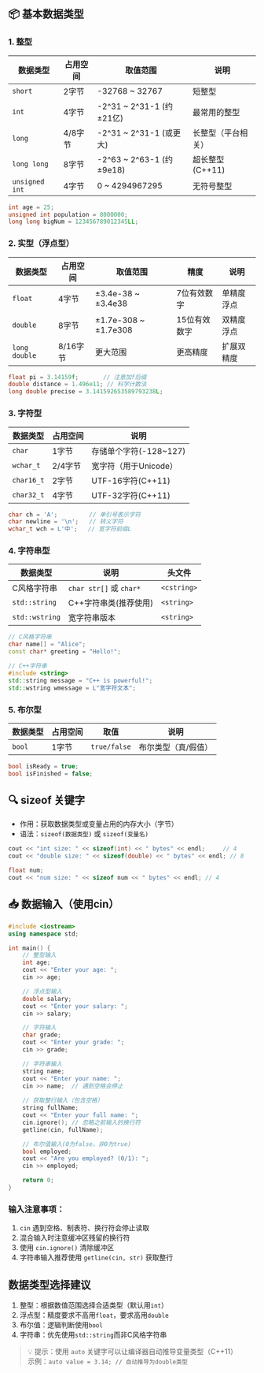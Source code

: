 ## 📦 基本数据类型

### 1. 整型
| 数据类型           | 占用空间  | 取值范围                    | 说明          |
| -------------- | ----- | ----------------------- | ----------- |
| `short`        | 2字节   | -32768 ~ 32767          | 短整型         |
| `int`          | 4字节   | -2^31 ~ 2^31-1 (约±21亿)  | 最常用的整型      |
| `long`         | 4/8字节 | -2^31 ~ 2^31-1 (或更大)    | 长整型（平台相关）   |
| `long long`    | 8字节   | -2^63 ~ 2^63-1 (约±9e18) | 超长整型(C++11) |
| `unsigned int` | 4字节   | 0 ~ 4294967295          | 无符号整型       |

```cpp
int age = 25;
unsigned int population = 8000000;
long long bigNum = 123456789012345LL;
```

### 2. 实型（浮点型）
| 数据类型  | 占用空间 | 取值范围             | 精度          | 说明       |
|-----------|----------|----------------------|---------------|------------|
| `float`   | 4字节    | ±3.4e-38 ~ ±3.4e38  | 7位有效数字  | 单精度浮点 |
| `double`  | 8字节    | ±1.7e-308 ~ ±1.7e308| 15位有效数字 | 双精度浮点 |
| `long double`| 8/16字节 | 更大范围             | 更高精度      | 扩展双精度 |

```cpp
float pi = 3.14159f;       // 注意加f后缀
double distance = 1.496e11; // 科学计数法
long double precise = 3.141592653589793238L;
```

### 3. 字符型
| 数据类型 | 占用空间 | 说明                          |
|----------|----------|-------------------------------|
| `char`   | 1字节    | 存储单个字符(-128~127)        |
| `wchar_t`| 2/4字节  | 宽字符（用于Unicode）         |
| `char16_t`| 2字节    | UTF-16字符(C++11)             |
| `char32_t`| 4字节    | UTF-32字符(C++11)             |

```cpp
char ch = 'A';         // 单引号表示字符
char newline = '\n';   // 转义字符
wchar_t wch = L'中';   // 宽字符前缀L
```

### 4. 字符串型
| 数据类型       | 说明                          | 头文件       |
|----------------|-------------------------------|--------------|
| C风格字符串    | `char str[]` 或 `char*`      | `<cstring>`  |
| `std::string`  | C++字符串类(推荐使用)         | `<string>`   |
| `std::wstring` | 宽字符串版本                  | `<string>`   |

```cpp
// C风格字符串
char name[] = "Alice"; 
const char* greeting = "Hello!";

// C++字符串
#include <string>
std::string message = "C++ is powerful!";
std::wstring wmessage = L"宽字符文本";
```

### 5. 布尔型
| 数据类型 | 占用空间 | 取值        | 说明                  |
|----------|----------|-------------|-----------------------|
| `bool`   | 1字节    | `true/false`| 布尔类型（真/假值）   |

```cpp
bool isReady = true;
bool isFinished = false;
```

## 🔍 sizeof 关键字
- 作用：获取数据类型或变量占用的内存大小（字节）
- 语法：`sizeof(数据类型)` 或 `sizeof(变量名)`

```cpp
cout << "int size: " << sizeof(int) << " bytes" << endl;     // 4
cout << "double size: " << sizeof(double) << " bytes" << endl; // 8

float num;
cout << "num size: " << sizeof num << " bytes" << endl; // 4
```

## 📥 数据输入（使用cin）
```cpp
#include <iostream>
using namespace std;

int main() {
    // 整型输入
    int age;
    cout << "Enter your age: ";
    cin >> age;

    // 浮点型输入
    double salary;
    cout << "Enter your salary: ";
    cin >> salary;

    // 字符输入
    char grade;
    cout << "Enter your grade: ";
    cin >> grade;

    // 字符串输入
    string name;
    cout << "Enter your name: ";
    cin >> name;  // 遇到空格会停止
    
    // 获取整行输入（包含空格）
    string fullName;
    cout << "Enter your full name: ";
    cin.ignore(); // 忽略之前输入的换行符
    getline(cin, fullName);

    // 布尔值输入(0为false，非0为true)
    bool employed;
    cout << "Are you employed? (0/1): ";
    cin >> employed;

    return 0;
}
```

### 输入注意事项：
1. `cin` 遇到空格、制表符、换行符会停止读取
2. 混合输入时注意缓冲区残留的换行符
3. 使用 `cin.ignore()` 清除缓冲区
4. 字符串输入推荐使用 `getline(cin, str)` 获取整行

## 数据类型选择建议
1. 整型：根据数值范围选择合适类型（默认用`int`）
2. 浮点型：精度要求不高用`float`，要求高用`double`
3. 布尔值：逻辑判断使用`bool`
4. 字符串：优先使用`std::string`而非C风格字符串

> 💡 提示：使用 `auto` 关键字可以让编译器自动推导变量类型（C++11）  
> 示例：`auto value = 3.14; // 自动推导为double类型`